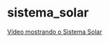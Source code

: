 # sistema_solar
[Vídeo mostrando o Sistema Solar](https://drive.google.com/file/d/1C-IwSL-xbZmvuZqhTFbk3s39hWSxWd50/view?usp=drive_link)
